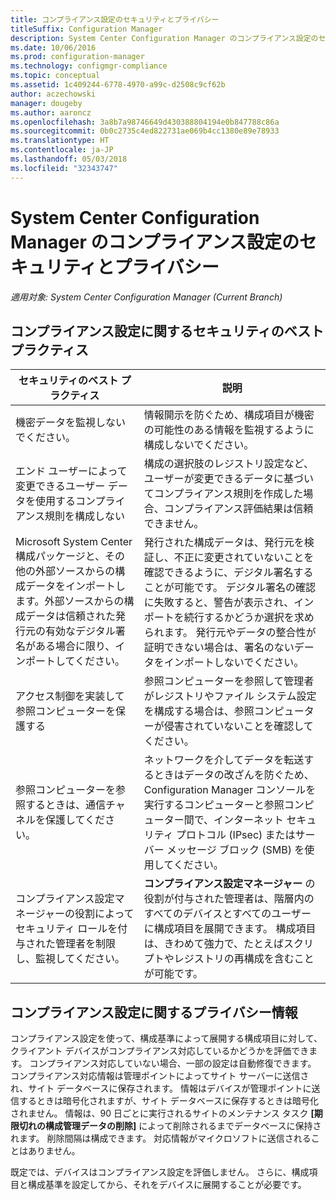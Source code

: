 ```yaml
---
title: コンプライアンス設定のセキュリティとプライバシー
titleSuffix: Configuration Manager
description: System Center Configuration Manager のコンプライアンス設定のセキュリティのベスト プラクティスについて説明します。
ms.date: 10/06/2016
ms.prod: configuration-manager
ms.technology: configmgr-compliance
ms.topic: conceptual
ms.assetid: 1c409244-6778-4970-a99c-d2508c9cf62b
author: aczechowski
manager: dougeby
ms.author: aaroncz
ms.openlocfilehash: 3a8b7a98746649d430388804194e0b847788c86a
ms.sourcegitcommit: 0b0c2735c4ed822731ae069b4cc1380e89e78933
ms.translationtype: HT
ms.contentlocale: ja-JP
ms.lasthandoff: 05/03/2018
ms.locfileid: "32343747"
---
```

# <a name="security-and-privacy-for-compliance-settings-in-system-center-configuration-manager"></a>System Center Configuration Manager のコンプライアンス設定のセキュリティとプライバシー

*適用対象: System Center Configuration Manager (Current Branch)*


## <a name="security-best-practices-for-compliance-settings"></a>コンプライアンス設定に関するセキュリティのベスト プラクティス  

|セキュリティのベスト プラクティス|説明|  
|----------------------------|----------------------|  
|機密データを監視しないでください。|情報開示を防ぐため、構成項目が機密の可能性のある情報を監視するように構成しないでください。|  
|エンド ユーザーによって変更できるユーザー データを使用するコンプライアンス規則を構成しない|構成の選択肢のレジストリ設定など、ユーザーが変更できるデータに基づいてコンプライアンス規則を作成した場合、コンプライアンス評価結果は信頼できません。|  
|Microsoft System Center 構成パッケージと、その他の外部ソースからの構成データをインポートします。外部ソースからの構成データは信頼された発行元の有効なデジタル署名がある場合に限り、インポートしてください。|発行された構成データは、発行元を検証し、不正に変更されていないことを確認できるように、デジタル署名することが可能です。 デジタル署名の確認に失敗すると、警告が表示され、インポートを続行するかどうか選択を求められます。 発行元やデータの整合性が証明できない場合は、署名のないデータをインポートしないでください。|  
|アクセス制御を実装して参照コンピューターを保護する|参照コンピューターを参照して管理者がレジストリやファイル システム設定を構成する場合は、参照コンピューターが侵害されていないことを確認してください。|  
|参照コンピューターを参照するときは、通信チャネルを保護してください。|ネットワークを介してデータを転送するときはデータの改ざんを防ぐため、Configuration Manager コンソールを実行するコンピューターと参照コンピューター間で、インターネット セキュリティ プロトコル (IPsec) またはサーバー メッセージ ブロック (SMB) を使用してください。|  
|コンプライアンス設定マネージャーの役割によってセキュリティ ロールを付与された管理者を制限し、監視してください。|**コンプライアンス設定マネージャー** の役割が付与された管理者は、階層内のすべてのデバイスとすべてのユーザーに構成項目を展開できます。 構成項目は、きわめて強力で、たとえばスクリプトやレジストリの再構成を含むことが可能です。|  

## <a name="privacy-information-for-compliance-settings"></a>コンプライアンス設定に関するプライバシー情報  
 コンプライアンス設定を使って、構成基準によって展開する構成項目に対して、クライアント デバイスがコンプライアンス対応しているかどうかを評価できます。 コンプライアンス対応していない場合、一部の設定は自動修復できます。 コンプライアンス対応情報は管理ポイントによってサイト サーバーに送信され、サイト データベースに保存されます。 情報はデバイスが管理ポイントに送信するときは暗号化されますが、サイト データベースに保存するときは暗号化されません。 情報は、90 日ごとに実行されるサイトのメンテナンス タスク **[期限切れの構成管理データの削除]** によって削除されるまでデータベースに保持されます。  削除間隔は構成できます。 対応情報がマイクロソフトに送信されることはありません。  

 既定では、デバイスはコンプライアンス設定を評価しません。 さらに、構成項目と構成基準を設定してから、それをデバイスに展開することが必要です。  
